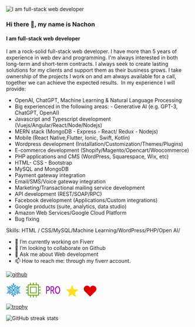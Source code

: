 ![I am full-stack web developer](https://imgkub.com/image/JlWTmV)
### Hi there 👋, my name is Nachon
#### I am full-stack web developer

I am a rock-solid full-stack web developer. I have more than 5 years of experience in web dev and programming. I'm always interested in both long-term and short-term contracts.
I always seek to create lasting solutions for my clients and support them as their business grows. I take ownership of the projects I work on and am always available for a call, together we can achieve the expected results. ⁣
In my experience I will provide:
- OpenAI, ChatGPT, Machine Learning & Natural Language Processing
- Big experienced in the following areas: - Generative AI (e.g. GPT-3, ChatGPT, OpenAI)
- Javascript and Typescript development (Vuejs/Angular/React/Node/Nodejs)
- MERN stack (MongoDB - Express - React/ Redux - Nodejs)
- Mobile (React Native,Flutter, Ionic, Swift, Kotlin)
- Wordpress development (Installation/Customization/Themes/Plugins)
- E-commerce development (Shopify/Magento/Opencart/Woocommerce)
- PHP applications and CMS (WordPress, Squarespace, Wix, etc)
- HTML- CSS - Bootstrap
- MySQL and MongoDB
- Payment gateway integration
- Email/SMS/Voice gateway integration
- Marketing/Transactional mailing service development
- API development (REST/SOAP/RPC)
- Facebook development (Applications/Custom integrations)
- Google products (suite, analytics, data studio)
- Amazon Web Services/Google Cloud Platform
- Bug fixing

Skills: HTML / CSS/MySQL/Machine Learning/WordPress/PHP/Open AI/

- 🔭 I’m currently working on Fiverr 
- 👯 I’m looking to collaborate on Github 
- 💬 Ask me about Web development 
- 📫 How to reach me: through my fiverr account. 


[<img src='https://cdn.jsdelivr.net/npm/simple-icons@3.0.1/icons/github.svg' alt='github' height='40'>](https://github.com/remote-club)  

<a href='https://archiveprogram.github.com/'><img src='https://raw.githubusercontent.com/acervenky/animated-github-badges/master/assets/acbadge.gif' width='40' height='40'></a> <a href='https://docs.github.com/en/developers'><img src='https://raw.githubusercontent.com/acervenky/animated-github-badges/master/assets/devbadge.gif' width='40' height='40'></a> <a href='https://github.com/pricing'><img src='https://raw.githubusercontent.com/acervenky/animated-github-badges/master/assets/pro.gif' width='40' height='40'></a> <a href='https://stars.github.com/'><img src='https://raw.githubusercontent.com/acervenky/animated-github-badges/master/assets/starbadge.gif' width='35' height='35'></a> <a href='https://docs.github.com/en/github/supporting-the-open-source-community-with-github-sponsors'><img src='https://raw.githubusercontent.com/acervenky/animated-github-badges/master/assets/sponsorbadge.gif' width='35' height='35'></a> 

[![trophy](https://github-profile-trophy.vercel.app/?username=remote-club)](https://github.com/ryo-ma/github-profile-trophy)

![GitHub streak stats](https://streak-stats.demolab.com/?user=remote-club)  

